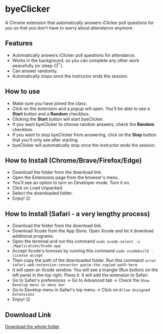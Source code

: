 # byeClicker
A Chrome extension that automatically answers iClicker poll questions for you so that you don't have to worry about attendance anymore.

## Features
- Automatically answers iClicker poll questions for attendance.
- Works in the background; so you can complete any other work peacefully (or sleep 😴).
- Can answer randomly.
- Automatically stops once the instructor ends the session.

## How to use
- Make sure you have joined the class.
- Click on the extension and a popup will open. You'll be able to see a **Start** button and a **Random** checkbox.
- Clicking the **Start** button will start byeClicker.
- If you want byeClicker to choose random answers, check the **Random** checkbox.
- If you want to stop byeClicker from answering, click on the **Stop** button that you'll only see after starting.
- byeClicker will automatically stop once the instructor ends the session.

## How to Install (Chrome/Brave/Firefox/Edge)
- Download the folder from the download link.
- Open the Extensions page from the browser's menu.
- You'll see an option to turn on Developer mode. Turn it on.
- Click on Load Unpacked.
- Select the downloaded folder.
- Enjoy! 😉

## How to Install (Safari - a very lengthy process)
- Download the folder from the download link.
- Download Xcode from the App Store. Open Xcode and let it download additional programs.
- Open the terminal and run this command `sudo xcode-select -s /Application/Xcode.app`
- Accept Xcode's licenses by running this command `sudo xcodebuild -license accept`
- Then copy the path of the downloaded folder. Run this command `xcrun safari-web-extension-converter paste-the-copied-path-here`
- It will open an Xcode window. You will see a triangle (Run button) on the left panel in the top right. Press it. It will add the extension to Safari.
- Go to Safari's preferences -> Go to Advanced tab -> Check the `Show Develop menu in menu bar`
- Go to Develop menu in Safari's top menu -> Click on `Allow Unsigned Extensions`
- Enjoy! 😉

## Download Link
[Download the whole folder](https://drive.google.com/drive/folders/11aEZxcQcAxA3u0twSWbRTV3_NRRHvfpb?usp=sharing)
